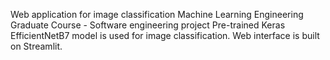 Web application for image classification
Machine Learning Engineering Graduate Course - Software engineering project
Pre-trained Keras EfficientNetB7 model is used for image classification.
Web interface is built on Streamlit.
